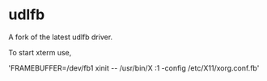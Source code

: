 udlfb
=====

A fork of the latest udlfb driver.

To start xterm use,

'FRAMEBUFFER=/dev/fb1 xinit -- /usr/bin/X :1 -config /etc/X11/xorg.conf.fb'
